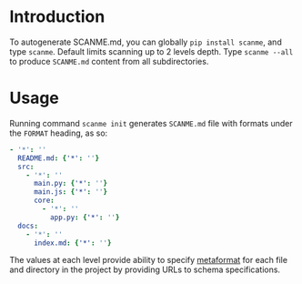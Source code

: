 # Introduction

To autogenerate SCANME.md, you can globally `pip install scanme`, and type `scanme`. Default limits scanning up to 2 levels depth. Type `scanme --all` to produce `SCANME.md` content from all subdirectories.

# Usage
Running command `scanme init` generates `SCANME.md` file with formats under the `FORMAT` heading, as so:

```yaml
- '*': ''
  README.md: {'*': ''}
  src:
    - '*': ''
      main.py: {'*': ''}
      main.js: {'*': ''}
      core:
        - '*': ''
          app.py: {'*': ''}
  docs:
    - '*': ''
      index.md: {'*': ''}
```

The values at each level provide ability to specify [metaformat](https://book.mindey.com/metaformat/0001-metaform-philosophy/0001-metaform-philosophy.html) for each file and directory in the project by providing URLs to schema specifications.
